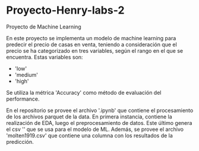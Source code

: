 # Proyecto-Henry-labs-2
Proyecto de Machine Learning

En este proyecto se implementa un modelo de machine learning para predecir el precio de casas en venta, teniendo a consideración que el precio se ha categorizado en tres variables, según el rango en el que se encuentra. Estas variables son:
- 'low'
- 'medium'
- 'high'

Se utiliza la métrica 'Accuracy' como método de evaluación del performance.

En el repositorio se provee el archivo '.ipynb' que contiene el procesamiento de los archivos parquet de la data. En primera instancia, contiene la realización de EDA, luego el preprocesamiento de datos. Este último genera el csv '' que se usa para el modelo de ML. 
Además, se provee el archivo 'molten1919.csv' que contiene una columna con los resultados de la predicción.
 
